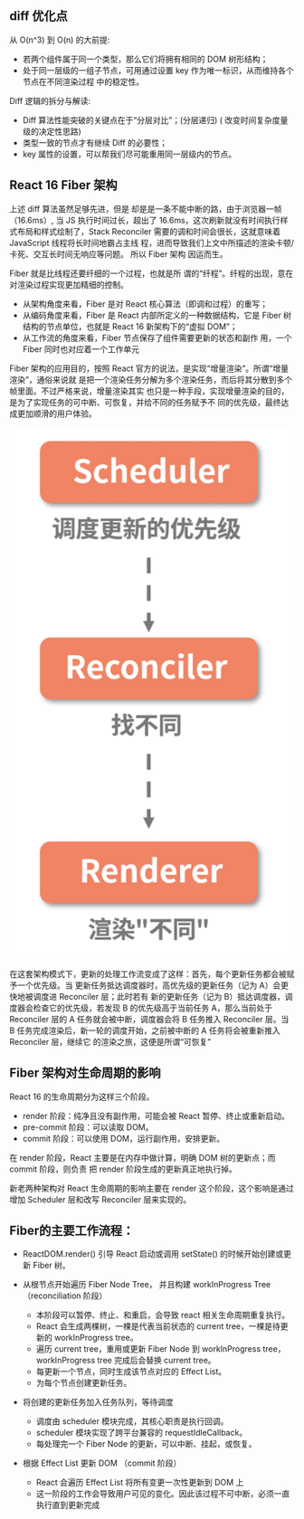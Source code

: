 ## diff 优化点

从 O(n^3) 到 O(n) 的大前提:

- 若两个组件属于同⼀个类型，那么它们将拥有相同的 DOM 树形结构；
- 处于同⼀层级的⼀组⼦节点，可⽤通过设置 key 作为唯⼀标识，从⽽维持各个节点在不同渲染过程 中的稳定性。

Diff 逻辑的拆分与解读:

- Diff 算法性能突破的关键点在于“分层对⽐”；(分层递归) ( 改变时间复杂度量级的决定性思路)
- 类型⼀致的节点才有继续 Diff 的必要性；
- key 属性的设置，可以帮我们尽可能重⽤同⼀层级内的节点。

## React 16 Fiber 架构

上述 diff 算法虽然足够先进，但是 却是是一条不能中断的路，由于浏览器一帧（16.6ms）, 当 JS 执行时间过长，超出了 16.6ms，这次刷新就没有时间执行样式布局和样式绘制了，Stack Reconciler 需要的调和时间会很⻓，这就意味着 JavaScript 线程将⻓时间地霸占主线 程，进⽽导致我们上⽂中所描述的渲染卡顿/卡死、交互⻓时间⽆响应等问题。 所以 Fiber 架构 因运而生。

Fiber 就是⽐线程还要纤细的⼀个过程，也就是所 谓的“纤程”。纤程的出现，意在对渲染过程实现更加精细的控制。

- 从架构⻆度来看，Fiber 是对 React 核⼼算法（即调和过程）的重写；
- 从编码⻆度来看，Fiber 是 React 内部所定义的⼀种数据结构，它是 Fiber 树结构的节点单位，也就是 React 16 新架构下的“虚拟 DOM”；
- 从⼯作流的⻆度来看，Fiber 节点保存了组件需要更新的状态和副作 ⽤，⼀个 Fiber 同时也对应着⼀个⼯作单元

Fiber 架构的应⽤⽬的，按照 React 官⽅的说法，是实现“增量渲染”。所谓“增量渲染”，通俗来说就 是把⼀个渲染任务分解为多个渲染任务，⽽后将其分散到多个帧⾥⾯。不过严格来说，增量渲染其实 也只是⼀种⼿段，实现增量渲染的⽬的，是为了实现任务的可中断、可恢复，并给不同的任务赋予不 同的优先级，最终达成更加顺滑的⽤户体验。

![](../../../Images/react/Fiber.png)

在这套架构模式下，更新的处理⼯作流变成了这样：⾸先，每个更新任务都会被赋予⼀个优先级。当 更新任务抵达调度器时，⾼优先级的更新任务（记为 A）会更快地被调度进 Reconciler 层；此时若有 新的更新任务（记为 B）抵达调度器，调度器会检查它的优先级，若发现 B 的优先级⾼于当前任务 A，那么当前处于 Reconciler 层的 A 任务就会被中断，调度器会将 B 任务推⼊ Reconciler 层。当 B 任务完成渲染后，新⼀轮的调度开始，之前被中断的 A 任务将会被重新推⼊ Reconciler 层，继续它 的渲染之旅，这便是所谓“可恢复”


## Fiber 架构对⽣命周期的影响
React 16 的⽣命周期分为这样三个阶段。 

- render 阶段：纯净且没有副作⽤，可能会被 React 暂停、终⽌或重新启动。 
- pre-commit 阶段：可以读取 DOM。 
- commit 阶段：可以使⽤ DOM，运⾏副作⽤，安排更新。

在 render 阶段，React 主要是在内存中做计算，明确 DOM 树的更新点；⽽ commit 阶段，则负责 把 render 阶段⽣成的更新真正地执⾏掉。


新⽼两种架构对 React ⽣命周期的影响主要在 render 这个阶段，这个影响是通过增加 Scheduler 层和改写 Reconciler 层来实现的。

## Fiber的主要工作流程：
- ReactDOM.render() 引导 React 启动或调用 setState() 的时候开始创建或更新 Fiber 树。

- 从根节点开始遍历 Fiber Node Tree， 并且构建 workInProgress Tree（reconciliation 阶段）
  - 本阶段可以暂停、终止、和重启，会导致 react 相关生命周期重复执行。
  - React 会生成两棵树，一棵是代表当前状态的 current tree，一棵是待更新的 workInProgress tree。
  - 遍历 current tree，重用或更新 Fiber Node 到 workInProgress tree，workInProgress tree 完成后会替换 current tree。
  - 每更新一个节点，同时生成该节点对应的 Effect List。
  - 为每个节点创建更新任务。

- 将创建的更新任务加入任务队列，等待调度
  - 调度由 scheduler 模块完成，其核心职责是执行回调。
  - scheduler 模块实现了跨平台兼容的 requestIdleCallback。
  - 每处理完一个 Fiber Node 的更新，可以中断、挂起，或恢复。

- 根据 Effect List 更新 DOM （commit 阶段）
  - React 会遍历 Effect List 将所有变更一次性更新到 DOM 上
  - 这一阶段的工作会导致用户可见的变化。因此该过程不可中断，必须一直执行直到更新完成